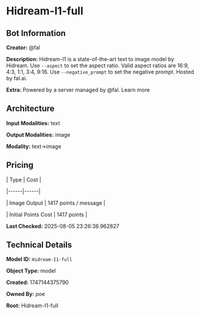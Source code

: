 # Hidream-I1-full

## Bot Information

**Creator:** @fal

**Description:** Hidream-I1 is a state-of-the-art text to image model by Hidream. Use `--aspect` to set the aspect ratio. Valid aspect ratios are 16:9, 4:3, 1:1, 3:4, 9:16. Use `--negative_prompt` to set the negative prompt. Hosted by fal.ai.

**Extra:** Powered by a server managed by @fal. Learn more


## Architecture

**Input Modalities:** text

**Output Modalities:** image

**Modality:** text->image


## Pricing

| Type | Cost |

|------|------|

| Image Output | 1417 points / message |

| Initial Points Cost | 1417 points |


**Last Checked:** 2025-08-05 23:26:38.962827


## Technical Details

**Model ID:** `Hidream-I1-full`

**Object Type:** model

**Created:** 1747144375790

**Owned By:** poe

**Root:** Hidream-I1-full
